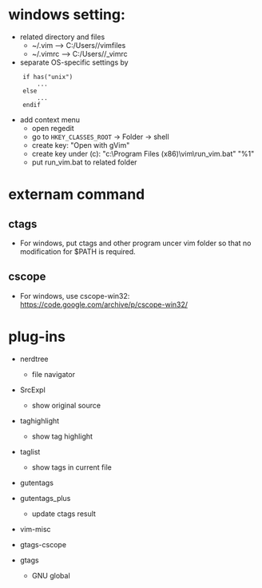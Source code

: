 # windows setting:
* related directory and files
    * ~/.vim --> C:/Users/<user name>/vimfiles
    * ~/.vimrc --> C:/Users/<user name>/_vimrc
* separate OS-specific settings by
```    
    if has("unix")
        ...
    else
        ...
    endif
```   
* add context menu
    * open regedit
    * go to `HKEY_CLASSES_ROOT` -> Folder -> shell
    * create key: "Open with gVim"
    * create key under (c): "c:\Program Files (x86)\vim\run_vim.bat" "%1"
    * put run_vim.bat to related folder

# externam command

## ctags
* For windows, put ctags and other program uncer vim folder so that no modification for $PATH is required.
## cscope
* For windows, use cscope-win32: https://code.google.com/archive/p/cscope-win32/

# plug-ins

* nerdtree
    - file navigator
* SrcExpl
    - show original source
* taghighlight
    - show tag highlight
* taglist
    - show tags in current file
* gutentags
* gutentags_plus
    - update ctags result
* vim-misc

* gtags-cscope
* gtags
    - GNU global
